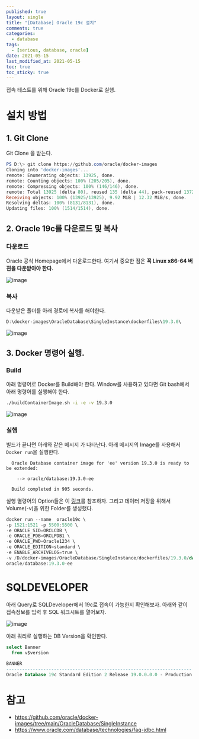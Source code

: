 ```yaml
---
published: true
layout: single
title: "[Database] Oracle 19c 설치"
comments: true
categories:
  - database
tags:
  - [serious, database, oracle]
date: 2021-05-15
last_modified_at: 2021-05-15
toc: true
toc_sticky: true
---
```


 접속 테스트를 위해 Oracle 19c를 Docker로 실행.

# 설치 방법

## 1. Git Clone

Git Clone 을 받는다.   

  ```powershell
  PS D:\> git clone https://github.com/oracle/docker-images
  Cloning into 'docker-images'...
  remote: Enumerating objects: 13925, done.
  remote: Counting objects: 100% (205/205), done.
  remote: Compressing objects: 100% (146/146), done.
  remote: Total 13925 (delta 80), reused 135 (delta 44), pack-reused 13720
  Receiving objects: 100% (13925/13925), 9.92 MiB | 12.32 MiB/s, done.
  Resolving deltas: 100% (8131/8131), done.
  Updating files: 100% (1514/1514), done.
  ```

## 2. Oracle 19c를 다운로드 및 복사

### 다운로드

Oracle 공식 Homepage에서 다운로드한다. 여기서 중요한 점은 **꼭 Linux x86-64 버젼을 다운받아야 한다.**

![image](https://user-images.githubusercontent.com/22446581/118341846-a6cc7280-b55b-11eb-8011-2dfc5fce89c2.png)

### 복사

 다운받은 폴더를 아래 경로에 복사를 해야한다.

```powershell
D:\docker-images\OracleDatabase\SingleInstance\dockerfiles\19.3.0\
```

![image](https://user-images.githubusercontent.com/22446581/118380184-dee6ba80-b61a-11eb-8363-eac278b9e7af.png)

## 3. Docker 명령어 실행.

### Build

 아래 명령어로 Docker를 Build해야 한다. Window를 사용하고 있다면 Git bash에서 아래 명령어를 실행해야 한다.

```bash
./buildContainerImage.sh -i -e -v 19.3.0
```

![image](https://user-images.githubusercontent.com/22446581/118380344-fd998100-b61b-11eb-99a9-9c3646f4ffe9.png)

### 실행

빌드가 끝나면 아래와 같은 메시지 가 나타난다. 아래 메시지의 Image를 사용해서 `Docker run`을 실행한다.

```
  Oracle Database container image for 'ee' version 19.3.0 is ready to be extended:

    --> oracle/database:19.3.0-ee

  Build completed in 905 seconds.
```

실행 멸령어의 Option들은 이 [링크](https://github.com/oracle/docker-images/tree/main/OracleDatabase/SingleInstance)를 참조하자. 그리고 데이터 저장을 위해서 Volume(-v)을 위한 Folder를 생성했다.

```powershell
docker run --name  oracle19c \
-p 1521:1521 -p 5500:5500 \
-e ORACLE_SID=ORCLCDB \
-e ORACLE_PDB=ORCLPDB1 \
-e ORACLE_PWD=Oracle1234 \
-e ORACLE_EDITION=standard \
-e ENABLE_ARCHIVELOG=true \
-v /D/docker-images/OracleDatabase/SingleInstance/dockerfiles/19.3.0/data/:/opt/oracle/oradata \
oracle/database:19.3.0-ee
```

# SQLDEVELOPER

아래 Query로 SQLDeveloper에서 19c로 접속이 가능한지 확인해보자. 아래와 같이 접속정보를 입력 후 SQL 워크시트를 열어보자.

![image](https://user-images.githubusercontent.com/22446581/118417485-3fdfc280-b6ef-11eb-906b-2fd2d19ac220.png)

아래 쿼리로 실행하는 DB Version을 확인한다.

```sql
select Banner
  from v$version
  
BANNER
----------------------------------------------------------------------
Oracle Database 19c Standard Edition 2 Release 19.0.0.0.0 - Production
```



# 참고


  * https://github.com/oracle/docker-images/tree/main/OracleDatabase/SingleInstance
  * https://www.oracle.com/database/technologies/faq-jdbc.html

